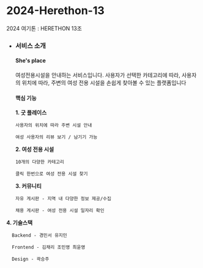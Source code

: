 # 2024-Herethon-13
2024 여기톤 : HERETHON 13조

* ### **서비스 소개**
  #### She's place 

  여성전용시설을 안내하는 서비스입니다. 사용자가 선택한 카테고리에 따라, 사용자의 위치에 따라, 주변의 여성 전용 시설을 손쉽게 찾아볼 수 있는 플랫폼입니다

  #### 핵심 기능

  **1. 굿 플레이스**
  
      사용자의 위치에 따라 주변 시설 안내

      여성 사용자의 리뷰 보기 / 남기기 가능


  **2. 여성 전용 시설**

      10개의 다양한 카테고리

      클릭 한번으로 여성 전용 시설 찾기


   **3. 커뮤니티**    
  
      자유 게시판 - 지역 내 다양한 정보 제공/수집
 
      채용 게시판 - 여성 전용 시설 일자리 확인
      

 **4. 기술스택**
  
      Backend - 경민서 유지민
 
      Frontend - 김채리 조민영 최윤영

      Design - 곽승주
  
